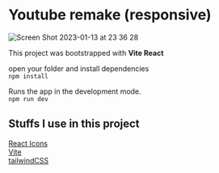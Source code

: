# Youtube remake (responsive)
![Screen Shot 2023-01-13 at 23 36 28](https://user-images.githubusercontent.com/53914451/212596703-ae36ce7d-dc80-4437-99ed-90304852b0b8.png)



This project was bootstrapped with **Vite React**

open your folder and install dependencies <br />
`npm install`

Runs the app in the development mode. <br />
`npm run dev`

## Stuffs I use in this project
[React Icons](https://react-icons.github.io/react-icons) <br />
[Vite](https://vitejs.dev/) <br />
[tailwindCSS](https://tailwindcss.com/) <br />

